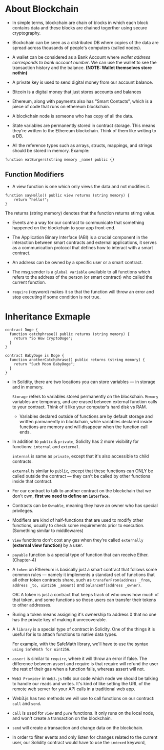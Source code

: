 # About Blockchain

- In simple terms, blockchain are chain of blocks in which each block contains data and these blocks are chained togerther using secure cryptography.

- Blockchain can be seen as a distributed DB where copies of the data are spread across thousands of people's computers (called nodes).

- A wallet can be considered as a Bank Account where *wallet address corresponds to bank account number*. We can use the wallet to see the transaction history and the balance. **(NOTE: Wallet themselves store nothin)**

- A private key is used to send digital money from our account balance.

- Bitcoin is a digital money that just stores accounts and balances

- Ethereum, along with payments also has "Smart Contacts", which is a piece of code that runs on ethereum blockchain.

- A blockchain node is someone who has copy of all the data.

- State variables are permanently stored in contract storage. This means they're written to the Ethereum blockchain. Think of them like writing to a DB.

- All the reference types such as arrays, structs, mappings, and strings should be stored in memory. Example:
```
function eatBurgers(string memory _name) public {}
```


## Function Modifiers

- A view function is one which only views the data and not modifies it.
```
function sayHello() public view returns (string memory) {
    return "hello!";
}
```
The returns (string memory) denotes that the function returns stirng value.


- Events are a way for our contract to communicate that something happened on the blockchain to your app front-end.

- The Application Binary Interface (ABI) is a crucial component in the interaction between smart contracts and external applications, it serves as a communication protocol that defines how to interact with a smart contract.

- An address can be owned by a specific user or a smart contract.

- The msg.sender is a `global variable` available to all functions which refers to the address of the person (or smart contract) who called the current function.

- `require` (keyword) makes it so that the function will throw an error and stop executing if some condition is not true.

# Inheritance Exmaple

```
contract Doge {
  function catchphrase() public returns (string memory) {
    return "So Wow CryptoDoge";
  }
}

contract BabyDoge is Doge {
  function anotherCatchphrase() public returns (string memory) {
    return "Such Moon BabyDoge";
  }
}
```

- In Solidity, there are two locations you can store variables — in storage and in memory.

    `Storage` refers to variables stored permanently on the blockchain. `Memory` variables are temporary, and are erased between external function calls to your contract. Think of it like your computer's hard disk vs RAM.

    - Variables declared outside of functions are by default storage and written parmanently in blockchain, while variables declared inside functions are memory and will disappear when the function call ends.

- In addition to `public` & `private`, Solidity has 2 more visibility for functions: `internal` and `external`.

    `internal` is same as `private`, except that it's also accessible to child contracts.

    `external` is similar to `public`, except that these functions can ONLY be called outside the contract — they can't be called by other functions inside that contract.


- For our contract to talk to another contract on the blockchain that we don't own, **first we need to define an `interface`.**

- Contracts can be `Ownable`, meaning they have an owner who has special privileges.

- Modifiers are kind of half-functions that are used to modify other functions, usually to check some requirements prior to execution. (Something similar to middlewares)

- `View` functions don't cost any gas when they're called `externally` **(external view function)** by a user.

- `payable` function is a special type of function that can receive Ether. (Chapter-4)

- A `token` on Ethereum is basically just a smart contract that follows some common rules — namely it implements a standard set of functions that all other token contracts share, such as `transferFrom(address _from, address _to, uint256 _amount)` and `balanceOf(address _owner)`.

	OR: A token is just a contract that keeps track of who owns how much of that token, and some functions so those users can transfer their tokens to other addresses.

- Buring a token means assigning it's ownership to address 0 that no one has the private key of making it unrecoverable.

- A `library` is a special type of contract in Solidity. One of the things it is useful for is to attach functions to native data types.

  For example, with the SafeMath library, we'll have to use the syntax `using SafeMath for uint256`. 

- `assert` is similar to `require`, where it will throw an error if false. The difference between assert and require is that require will refund the user the rest of their gas when a function fails, whereas assert will not.

- `Web3 Provider` in `Web3.js` tells our code which node we should be talking to handle our reads and writes. It's kind of like setting the URL of the remote web server for your API calls in a traditional web app.

- Web3.js has two methods we will use to call functions on our contract: `call` and `send`.

- `call` is used for `view` and `pure` functions. It only runs on the local node, and won't create a transaction on the blockchain.

- `send` will create a transaction and change data on the blockchain.

-  In order to filter events and only listen for changes related to the current user, our Solidity contract would have to use the `indexed` keyword,